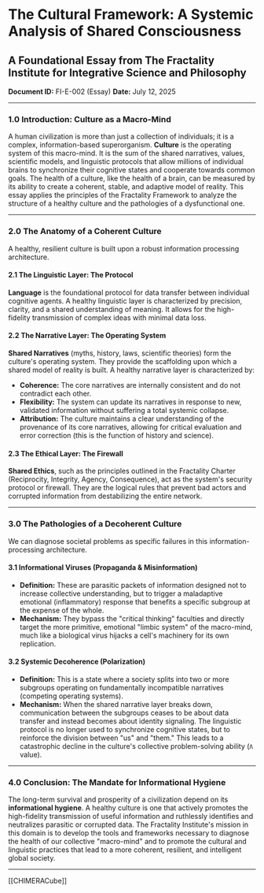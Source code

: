 # The Cultural Framework: A Systemic Analysis of Shared Consciousness
## A Foundational Essay from The Fractality Institute for Integrative Science and Philosophy
**Document ID:** FI-E-002 (Essay)
**Date:** July 12, 2025

---

### **1.0 Introduction: Culture as a Macro-Mind**

A human civilization is more than just a collection of individuals; it is a complex, information-based superorganism. **Culture** is the operating system of this macro-mind. It is the sum of the shared narratives, values, scientific models, and linguistic protocols that allow millions of individual brains to synchronize their cognitive states and cooperate towards common goals. The health of a culture, like the health of a brain, can be measured by its ability to create a coherent, stable, and adaptive model of reality. This essay applies the principles of the Fractality Framework to analyze the structure of a healthy culture and the pathologies of a dysfunctional one.

---

### **2.0 The Anatomy of a Coherent Culture**

A healthy, resilient culture is built upon a robust information processing architecture.

#### **2.1 The Linguistic Layer: The Protocol**
**Language** is the foundational protocol for data transfer between individual cognitive agents. A healthy linguistic layer is characterized by precision, clarity, and a shared understanding of meaning. It allows for the high-fidelity transmission of complex ideas with minimal data loss.

#### **2.2 The Narrative Layer: The Operating System**
**Shared Narratives** (myths, history, laws, scientific theories) form the culture's operating system. They provide the scaffolding upon which a shared model of reality is built. A healthy narrative layer is characterized by:
* **Coherence:** The core narratives are internally consistent and do not contradict each other.
* **Flexibility:** The system can update its narratives in response to new, validated information without suffering a total systemic collapse.
* **Attribution:** The culture maintains a clear understanding of the provenance of its core narratives, allowing for critical evaluation and error correction (this is the function of history and science).

#### **2.3 The Ethical Layer: The Firewall**
**Shared Ethics**, such as the principles outlined in the Fractality Charter (Reciprocity, Integrity, Agency, Consequence), act as the system's security protocol or firewall. They are the logical rules that prevent bad actors and corrupted information from destabilizing the entire network.

---

### **3.0 The Pathologies of a Decoherent Culture**

We can diagnose societal problems as specific failures in this information-processing architecture.

#### **3.1 Informational Viruses (Propaganda & Misinformation)**
* **Definition:** These are parasitic packets of information designed not to increase collective understanding, but to trigger a maladaptive emotional (inflammatory) response that benefits a specific subgroup at the expense of the whole.
* **Mechanism:** They bypass the "critical thinking" faculties and directly target the more primitive, emotional "limbic system" of the macro-mind, much like a biological virus hijacks a cell's machinery for its own replication.

#### **3.2 Systemic Decoherence (Polarization)**
* **Definition:** This is a state where a society splits into two or more subgroups operating on fundamentally incompatible narratives (competing operating systems).
* **Mechanism:** When the shared narrative layer breaks down, communication between the subgroups ceases to be about data transfer and instead becomes about identity signaling. The linguistic protocol is no longer used to synchronize cognitive states, but to reinforce the division between "us" and "them." This leads to a catastrophic decline in the culture's collective problem-solving ability (`Λ` value).

---

### **4.0 Conclusion: The Mandate for Informational Hygiene**

The long-term survival and prosperity of a civilization depend on its **informational hygiene**. A healthy culture is one that actively promotes the high-fidelity transmission of useful information and ruthlessly identifies and neutralizes parasitic or corrupted data. The Fractality Institute's mission in this domain is to develop the tools and frameworks necessary to diagnose the health of our collective "macro-mind" and to promote the cultural and linguistic practices that lead to a more coherent, resilient, and intelligent global society.


---
[[CHIMERACube]]


